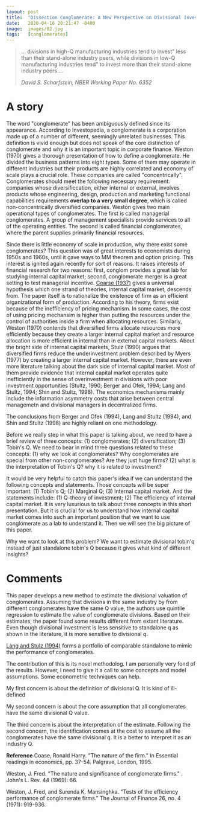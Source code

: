 ```yaml
---
layout: post
title:  "Dissection Conglomerate: A New Perspective on Divisional Investment"
date:   2020-04-16 20:21:47 -0400
image:  images/02.jpg
tags:   [conglomerates]
---
```

> ... divisions in high-Q manufacturing industries tend to invest" less than their stand-alone industry peers, while divisions in low-Q manufacturing industries tend" to invest more than their stand-alone industry peers....
>
> <cite>David S. Scharfstein, NBER Working Paper No. 6352</cite>

# A story

The word "conglomerate" has been ambiguously defined since its appearance. According to Investopedia, a conglomerate is a corporation made up of a number of different, seemingly unrelated businesses. This definition is vivid enough but does not speak of the core distinction of conglomerate and why it is an important topic in corporate finance. Weston (1970) gives a thorough presentation of how to define a conglomerate. He divided the business patterns into eight types. Some of them may operate in different industries but their products are highly correlated and economy of scale plays a crucial role. These companies are called "concentrically". Conglomerates should meet the following necessary requirement: companies whose diversificcation, either internal or external, involves products whose engineering, design, production and marketing functional capabilities requirements **overlap to a very small degree**, which is called non-concentrically diversified companies. Weston gives two main operational types of conglomerates. The first is called managerial conglomerates. A group of management specialists provide services to all of the operating entities. The second is called financial conglomerates, where the parent supplies primarily financial resources. 

Since there is little economy of scale in production, why there exist some conglomerates? This question was of great interests to economists during 1950s and 1960s, until it gave ways to MM theorem and option pricing. This interest is ignited again recently for sort of reasons. It raises interests of financial research for two reasons: first, conglom provides a great lab for studying internal capital market; second, conglomerate merger is a great setting to test managerial incentive. [Coarse (1937)][coarse:1937] gives a universal hypothesis which one strand of theories, internal capital market, descends from. The paper itself is to rationalize the existence of firm as an efficient organizational form of production. According to his theory, firms exist because of the inefficiency of pricing mechanism. In some cases, the cost of using pricing mechansim is higher than putting the resources under the control of authorities inside a firm when allocating resources. Similarly, Weston (1970) contends that diversified firms allocate resources more efficiently because they create a larger internal capital market and resource allocation is more efficient in internal than in external capital markets. About the bright side of internal capital markets, Stulz (1990) argues that diversified firms reduce the underinvestment problem described by Myers (1977) by creating a larger internal capital market. However, there are even more literature talking about the dark side of internal capital market. Most of them provide evidence that internal capital market operates quite inefficiently in the sense of overinvestment in divisions with poor investment opportunities (Stultz, 1990; Berger and Ofek, 1994; Lang and Stultz, 1994; Shin and Stultz, 1998). The economics mechanisms mainly include the information asymmetry costs that arise between central managemetn and divisional managers in decentralized firms. 

The conclusions from Berger and Ofek (1994), Lang and Stultz (1994), and Shin and Stultz (1998) are highly reliant on one methodology. 



Before we really step in what this paper is talking about, we need to have a brief review of three concepts: (1) conglomerates; (2) diversification; (3) Tobin's Q. We need to bear in mind three questions related to these concepts: (1) why we look at conglomerates? Why conglomerates are special from other non-conglomerates? Are they just huge firms? (2) what is the interpretation of Tobin's Q? why it is related to investment?


It would be very helpful to catch this paper's idea if we can understand the following concepts and statements. Those concepts will be super important: (1) Tobin's Q; (2) Marginal Q; (3) Internal capital market.  And the statements include: (1) Q-theory of investment; (2) The efficiency of internal capital market. It is very luxurious to talk about three concepts in this short presentation. But it is crucial for us to understand how internal capital market comes into such an important position that we want to use conglomerate as a lab to understand it. Then we will see the big picture of this paper. 



Why we want to look at this problem? We want to estimate divisional tobin'q instead of just standalone tobin's Q because it gives what kind of different insights?


# Comments
This paper develops a new method to estimate the divisional valuation of conglomerates. Assuming that divisions in the same industry by from different conglomerates have the same Q value, the authors use quintile regression to estimate the value of conglomerate divisions. Based on their estimates, the paper found some results different from extant literature. Even though divisional investment is less sensitive to standalone q as shown in the literature, it is more sensitive to divisional q. 

[Lang and Stulz (1994)][lang:1994diver] forms a portfolio of comparable standalone to mimic the performance of conglomerates.

The contribution of this is its novel methodolog. I am personally very fond of the results. However, I need to give it a call to some concepts and model assumptions. Some econometric techniques can help.

My first concern is about the definition of divisional Q. It is kind of ill-defined

My second concern is about the core assumption that all conglomerates have the same divisional Q value.

The third concern is about the interpretation of the estimate. Following the second concern, the identification comes at the cost to assume all the conglomerates have the same divisional q. It is a better to interpret it as an industry Q.

**Reference**
Coase, Ronald Harry. "The nature of the firm." In Essential readings in economics, pp. 37-54. Palgrave, London, 1995.

Weston, J. Fred. "The nature and significance of conglomerate firms." . John's L. Rev. 44 (1969): 66.

Weston, J. Fred, and Surenda K. Mansinghka. "Tests of the efficiency performance of conglomerate firms." The Journal of Finance 26, no. 4 (1971): 919-936.

[lang:1994diver]: https://www.journals.uchicago.edu/doi/abs/10.1086/261970
[coarse:1937]: https://onlinelibrary.wiley.com/doi/epdf/10.1111/j.1468-0335.1937.tb00002.x